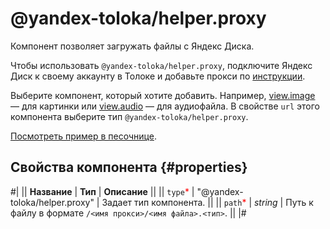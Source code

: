 # @yandex-toloka/helper.proxy

Компонент позволяет загружать файлы с Яндекс Диска.

Чтобы использовать `@yandex-toloka/helper.proxy`, подключите Яндекс Диск к своему аккаунту в Толоке и добавьте прокси по [инструкции](https://toloka.ai/ru/docs/guide/concepts/prepare-data.html).

Выберите компонент, который хотите добавить. Например, [view.image](view.image.md) — для картинки или [view.audio](view.audio.md) — для аудиофайла. В свойстве `url` этого компонента выберите тип `@yandex-toloka/helper.proxy`.

[Посмотреть пример в песочнице](https://clck.ru/SP3Bd).

## Свойства компонента {#properties}

#|
|| **Название** | **Тип** | **Описание** ||
|| `type`<span style="color: red">\*</span> | "@yandex-toloka/helper.proxy" | Задает тип компонента. ||
|| `path`<span style="color: red">\*</span> | _string_ | Путь к файлу в формате `/<имя прокси>/<имя файла>.<тип>`. ||
|#
